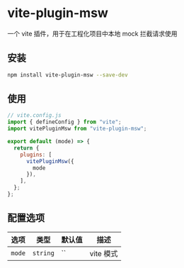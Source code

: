 # vite-plugin-msw

一个 vite 插件，用于在工程化项目中本地 mock 拦截请求使用

## 安装

```bash
npm install vite-plugin-msw --save-dev
```

## 使用

```javascript
// vite.config.js
import { defineConfig } from "vite";
import vitePluginMsw from "vite-plugin-msw";

export default (mode) => {
  return {
    plugins: [
      vitePluginMsw({
        mode
      }),
    ],
  };
};
```

## 配置选项

| 选项            | 类型     | 默认值            | 描述         |
| --------------- | -------- | ----------------- | ------------ |
| `mode`          | `string` | ``                 | vite 模式 |

